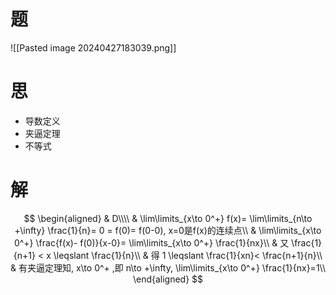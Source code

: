 # 题

![[Pasted image 20240427183039.png]]

# 思

- 导数定义
- 夹逼定理
- 不等式

# 解

$$
\begin{aligned}
	& D\\\\
	& \lim\limits_{x\to 0^+} f(x)= \lim\limits_{n\to +\infty} \frac{1}{n}= 0 = f(0)= f(0-0), x=0是f(x)的连续点\\
	& \lim\limits_{x\to 0^+} \frac{f(x)- f(0)}{x-0}=
\lim\limits_{x\to 0^+} \frac{1}{nx}\\
	& 又 \frac{1}{n+1} < x \leqslant \frac{1}{n}\\
	& 得 1 \leqslant \frac{1}{xn}< \frac{n+1}{n}\\
	& 有夹逼定理知, x\to 0^+ ,即 n\to +\infty, \lim\limits_{x\to 0^+} \frac{1}{nx}=1\\
\end{aligned}
$$
